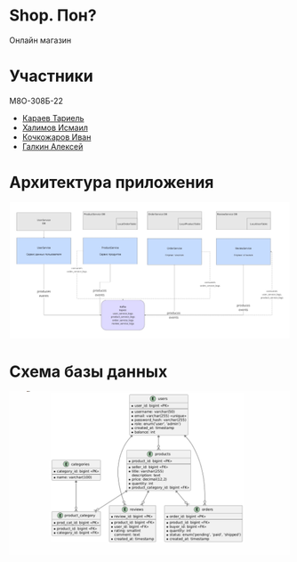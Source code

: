 # Shop. Пон?

Онлайн магазин


# Участники

М8О-308Б-22
- [Караев Тариель](https://github.com/SempaiTakoo)
- [Халимов Исмаил](https://github.com/IsmailKhalimov)
- [Кочкожаров Иван](https://github.com/kochkozharov)
- [Галкин Алексей](https://github.com/KaiserRed)

# Архитектура приложения

![Архитектура](docs/architecture_1_1.jpg)

# Схема базы данных

![Схема базы данных](docs/database_scheme_1_0.png)
